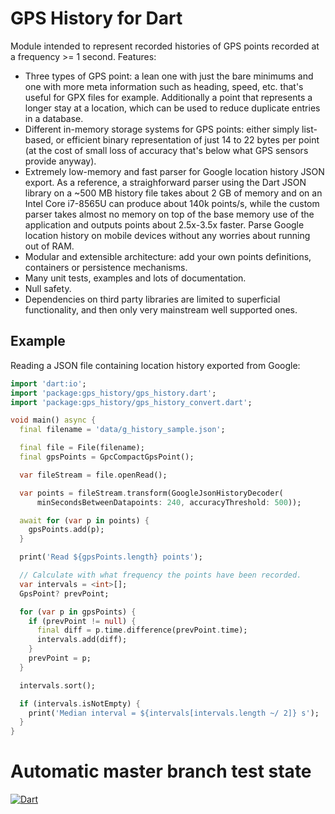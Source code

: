 # GPS History for Dart
Module intended to represent recorded histories of GPS points recorded at a
frequency >= 1 second. Features:

  * Three types of GPS point: a lean one with just the bare minimums and one
    with more meta information such as heading, speed, etc. that's useful for
    GPX files for example. Additionally a point that represents a longer stay
    at a location, which can be used to reduce duplicate entries in a database.
  * Different in-memory storage systems for GPS points: either simply 
    list-based, or efficient binary representation of just 14 to 22 bytes per
    point (at the cost of small loss of accuracy that's below what GPS sensors
    provide anyway).
  * Extremely low-memory and fast parser for Google location history JSON
    export. As a reference, a straighforward parser using the Dart JSON library
    on a ~500 MB history file takes about 2 GB of memory and on an Intel Core
    i7-8565U can produce about 140k points/s, while the custom parser takes
    almost no memory on top of the base memory use of the application and 
    outputs points about 2.5x-3.5x faster. Parse Google location history on
    mobile devices without any worries about running out of RAM.
  * Modular and extensible architecture: add your own points definitions, 
    containers or persistence mechanisms.
  * Many unit tests, examples and lots of documentation.
  * Null safety.
  * Dependencies on third party libraries are limited to superficial 
    functionality, and then only very mainstream well supported ones.

## Example
Reading a JSON file containing location history exported from Google:
```dart
import 'dart:io';
import 'package:gps_history/gps_history.dart';
import 'package:gps_history/gps_history_convert.dart';

void main() async {
  final filename = 'data/g_history_sample.json';

  final file = File(filename);
  final gpsPoints = GpcCompactGpsPoint();

  var fileStream = file.openRead();

  var points = fileStream.transform(GoogleJsonHistoryDecoder(
      minSecondsBetweenDatapoints: 240, accuracyThreshold: 500));

  await for (var p in points) {
    gpsPoints.add(p);
  }

  print('Read ${gpsPoints.length} points');

  // Calculate with what frequency the points have been recorded.
  var intervals = <int>[];
  GpsPoint? prevPoint;

  for (var p in gpsPoints) {
    if (prevPoint != null) {
      final diff = p.time.difference(prevPoint.time);
      intervals.add(diff);
    }
    prevPoint = p;
  }

  intervals.sort();

  if (intervals.isNotEmpty) {
    print('Median interval = ${intervals[intervals.length ~/ 2]} s');
  }
}
```

# Automatic master branch test state
[![Dart](https://github.com/anxix/gps_history/actions/workflows/dart.yml/badge.svg)](https://github.com/anxix/gps_history/actions/workflows/dart.yml)
